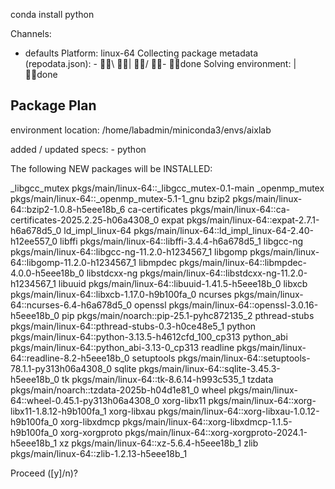 conda install python


Channels:
 - defaults
Platform: linux-64
Collecting package metadata (repodata.json): - \ | / - done
Solving environment: | done

## Package Plan ##

  environment location: /home/labadmin/miniconda3/envs/aixlab

  added / updated specs:
    - python


The following NEW packages will be INSTALLED:

  _libgcc_mutex      pkgs/main/linux-64::_libgcc_mutex-0.1-main 
  _openmp_mutex      pkgs/main/linux-64::_openmp_mutex-5.1-1_gnu 
  bzip2              pkgs/main/linux-64::bzip2-1.0.8-h5eee18b_6 
  ca-certificates    pkgs/main/linux-64::ca-certificates-2025.2.25-h06a4308_0 
  expat              pkgs/main/linux-64::expat-2.7.1-h6a678d5_0 
  ld_impl_linux-64   pkgs/main/linux-64::ld_impl_linux-64-2.40-h12ee557_0 
  libffi             pkgs/main/linux-64::libffi-3.4.4-h6a678d5_1 
  libgcc-ng          pkgs/main/linux-64::libgcc-ng-11.2.0-h1234567_1 
  libgomp            pkgs/main/linux-64::libgomp-11.2.0-h1234567_1 
  libmpdec           pkgs/main/linux-64::libmpdec-4.0.0-h5eee18b_0 
  libstdcxx-ng       pkgs/main/linux-64::libstdcxx-ng-11.2.0-h1234567_1 
  libuuid            pkgs/main/linux-64::libuuid-1.41.5-h5eee18b_0 
  libxcb             pkgs/main/linux-64::libxcb-1.17.0-h9b100fa_0 
  ncurses            pkgs/main/linux-64::ncurses-6.4-h6a678d5_0 
  openssl            pkgs/main/linux-64::openssl-3.0.16-h5eee18b_0 
  pip                pkgs/main/noarch::pip-25.1-pyhc872135_2 
  pthread-stubs      pkgs/main/linux-64::pthread-stubs-0.3-h0ce48e5_1 
  python             pkgs/main/linux-64::python-3.13.5-h4612cfd_100_cp313 
  python_abi         pkgs/main/linux-64::python_abi-3.13-0_cp313 
  readline           pkgs/main/linux-64::readline-8.2-h5eee18b_0 
  setuptools         pkgs/main/linux-64::setuptools-78.1.1-py313h06a4308_0 
  sqlite             pkgs/main/linux-64::sqlite-3.45.3-h5eee18b_0 
  tk                 pkgs/main/linux-64::tk-8.6.14-h993c535_1 
  tzdata             pkgs/main/noarch::tzdata-2025b-h04d1e81_0 
  wheel              pkgs/main/linux-64::wheel-0.45.1-py313h06a4308_0 
  xorg-libx11        pkgs/main/linux-64::xorg-libx11-1.8.12-h9b100fa_1 
  xorg-libxau        pkgs/main/linux-64::xorg-libxau-1.0.12-h9b100fa_0 
  xorg-libxdmcp      pkgs/main/linux-64::xorg-libxdmcp-1.1.5-h9b100fa_0 
  xorg-xorgproto     pkgs/main/linux-64::xorg-xorgproto-2024.1-h5eee18b_1 
  xz                 pkgs/main/linux-64::xz-5.6.4-h5eee18b_1 
  zlib               pkgs/main/linux-64::zlib-1.2.13-h5eee18b_1 


Proceed ([y]/n)? 
